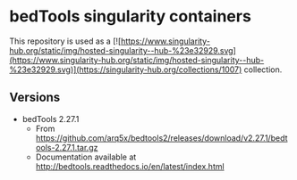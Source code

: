 # bedTools singularity containers

This repository is used as a [![https://www.singularity-hub.org/static/img/hosted-singularity--hub-%23e32929.svg](https://www.singularity-hub.org/static/img/hosted-singularity--hub-%23e32929.svg)](https://singularity-hub.org/collections/1007) collection.

## Versions

* bedTools 2.27.1
  * From https://github.com/arq5x/bedtools2/releases/download/v2.27.1/bedtools-2.27.1.tar.gz
  * Documentation available at http://bedtools.readthedocs.io/en/latest/index.html 
